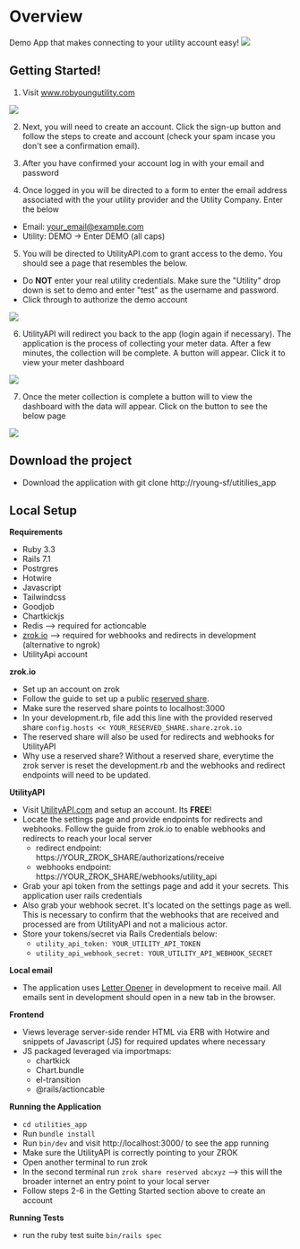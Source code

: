 
# Overview

Demo App that makes connecting to your utility account easy!
<img src="https://github.com/ryoung-sf/utilities_app/main/screenshots/dashboard.png">

## Getting Started!

1. Visit www.robyoungutility.com
<img src="https://github.com/ryoung-sf/utilities_app/main/screenshots/homepage.png">

2. Next, you will need to create an account. Click the sign-up button and follow the steps to create and account (check your spam incase you don't see a confirmation email).

3. After you have confirmed your account log in with your email and password

4. Once logged in you will be directed to a form to enter the email address associated with the your utility provider and the Utility Company. Enter the below
* Email: <your_email@example.com>
* Utility: DEMO  -> Enter DEMO (all caps)

5. You will be directed to UtilityAPI.com to grant access to the demo. You should see a page that resembles the below.
* Do **NOT** enter your real utility credentials. Make sure the "Utility" drop down is set to demo and enter "test" as the username and password.
* Click through to authorize the demo account
<img src="https://github.com/ryoung-sf/utilities_app/main/screenshots/utilityapi_authorization.png">

6. UtilityAPI will redirect you back to the app (login again if necessary). The application is the process of collecting your meter data. After a few minutes, the collection will be complete. A button will appear. Click it to view your meter dashboard
<img src="https://github.com/ryoung-sf/utilities_app/main/screenshots/historical_collection_in_progress.png">

7. Once the meter collection is complete a button will to view the dashboard with the data will appear. Click on the button to see the below page
<img src="https://github.com/ryoung-sf/utilities_app/main/screenshots/historical_collection_complete.png">


## Download the project
* Download the application with git clone http://ryoung-sf/utitilies_app

## Local Setup

**Requirements**
* Ruby 3.3
* Rails 7.1
* Postrgres
* Hotwire
* Javascript
* Tailwindcss
* Goodjob
* Chartkickjs
* Redis --> required for actioncable
* [zrok.io](https://zrok.io/) --> required for webhooks and redirects in development (alternative to ngrok)
* UtilityApi account

**zrok.io**
* Set up an account on zrok
* Follow the guide to set up a public [reserved share](https://docs.zrok.io/docs/concepts/sharing-reserved/).
* Make sure the reserved share points to localhost:3000
* In your development.rb, file add this line with the provided reserved share `config.hosts << YOUR_RESERVED_SHARE.share.zrok.io`
* The reserved share will also be used for redirects and webhooks for UtilityAPI
* Why use a reserved share? Without a reserved share, everytime the zrok server is reset the development.rb and the webhooks and redirect endpoints will need to be updated.  

**UtilityAPI**
* Visit [UtilityAPI.com](https://utilityapi.com/) and setup an account. Its **FREE**!
* Locate the settings page and provide endpoints for redirects and webhooks. Follow the guide from zrok.io to enable webhooks and redirects to reach your local server
    * redirect endpoint: https://YOUR_ZROK_SHARE/authorizations/receive
    * webhooks endpoint: https://YOUR_ZROK_SHARE/webhooks/utility_api
* Grab your api token from the settings page and add it your secrets. This application user rails credentials
* Also grab your webhook secret. It's located on the settings page as well. This is necessary to confirm that the webhooks that are received and processed are from UtilityAPI and not a malicious actor.
* Store your tokens/secret via Rails Credentials below:
    * `utility_api_token: YOUR_UTILITY_API_TOKEN`
    * `utility_api_webhook_secret: YOUR_UTILITY_API_WEBHOOK_SECRET`

**Local email**
* The application uses [Letter Opener](https://github.com/ryanb/letter_opener) in development to receive mail. All emails sent in development should open in a new tab in the browser.

**Frontend**
* Views leverage server-side render HTML via ERB with Hotwire and snippets of Javascript (JS) for required updates where necessary
* JS packaged leveraged via importmaps:
    * chartkick
    * Chart.bundle
    * el-transition
    * @rails/actioncable

**Running the Application**
* `cd utilities_app`
* Run `bundle install`
* Run `bin/dev` and visit http://localhost:3000/ to see the app running
* Make sure the UtilityAPI is correctly pointing to your ZROK
* Open another terminal to run zrok
* In the second terminal run `zrok share reserved abcxyz` --> this will the broader internet an entry point to your local server
* Follow steps 2-6 in the Getting Started section above to create an account

**Running Tests**
* run the ruby test suite `bin/rails spec`
